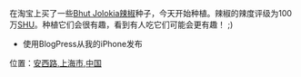 在淘宝上买了一些[Bhut Jolokia辣椒](http://en.m.wikipedia.org/wiki/Bhut%5FJolokia%5Fchili%5Fpepper)种子，今天开始种植。辣椒的辣度评级为100万[SHU](http://en.m.wikipedia.org/wiki/Scoville%5Fscale)。种植它们会很有趣，看到有人吃它们可能会更有趣！ ;) 



- 使用BlogPress从我的iPhone发布

位置：[安西路,上海市,中国](http://maps.google.com/maps?q=%E5%AE%89%E8%A5%BF%E8%B7%AF,%E4%B8%8A%E6%B5%B7%E5%B8%82,%E4%B8%AD%E5%9B%BD%4031.218008%2C121.425319&z=10)